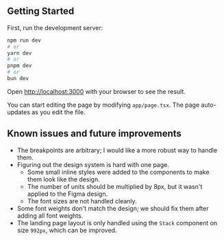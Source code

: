 ## Getting Started

First, run the development server:

```bash
npm run dev
# or
yarn dev
# or
pnpm dev
# or
bun dev
```

Open [http://localhost:3000](http://localhost:3000) with your browser to see the result.

You can start editing the page by modifying `app/page.tsx`. The page auto-updates as you edit the file.

## Known issues and future improvements

- The breakpoints are arbitrary; I would like a more robust way to handle them.
-  Figuring out the design system is hard with one page.
   - Some small inline styles were added to the components to make them look like the design.
   - The number of units should be multiplied by 8px, but it wasn't applied to the Figma design.
   - The font sizes are not handled cleanly.
- Some font weights don't match the design; we should fix them after adding all font weights.
- The landing page layout is only handled using the `Stack` component on size `992px`, which can be improved.

